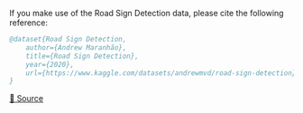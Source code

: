If you make use of the Road Sign Detection data, please cite the following reference:

``` bibtex 
@dataset{Road Sign Detection,
	author={Andrew Maranhão},
	title={Road Sign Detection},
	year={2020},
	url={https://www.kaggle.com/datasets/andrewmvd/road-sign-detection}
}
```

[🔗 Source](https://www.kaggle.com/datasets/andrewmvd/road-sign-detection)